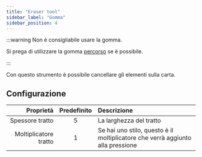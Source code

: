 ```yaml
---
title: "Eraser tool"
sidebar_label: "Gomma"
sidebar_position: 4
---
```



:::warning Non è consigliabile usare la gomma.

Si prega di utilizzare la gomma [percorso](path_eraser) se è possibile.

:::

Con questo strumento è possibile cancellare gli elementi sulla carta.

## Configurazione

|             Proprietà | Predefinito | Descrizione                                                                    |
| ---------------------:|:-----------:|:------------------------------------------------------------------------------ |
|       Spessore tratto |      5      | La larghezza del tratto                                                        |
| Moltiplicatore tratto |      1      | Se hai uno stilo, questo è il moltiplicatore che verrà aggiunto alla pressione |
